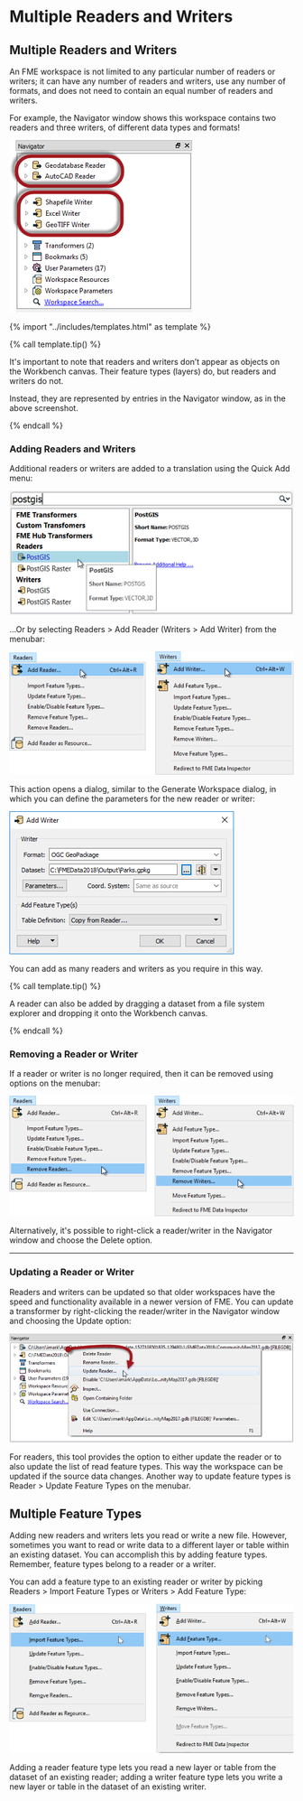 # Multiple Readers and Writers

<!-- Originaly included multiple feature types here also, but that functionality isn't in the exercise and doesn't feel fundamental to me, so I removed it. -->

## Multiple Readers and Writers

An FME workspace is not limited to any particular number of readers or writers; it can have any number of readers and writers, use any number of formats, and does not need to contain an equal number of readers and writers.

For example, the Navigator window shows this workspace contains two readers and three writers, of different data types and formats!

![](./Images/Img3.009.MultiReadersWriters.png)

{% import "../includes/templates.html" as template %}

{% call template.tip() %}

<p>It's important to note that readers and writers don’t appear as objects on the Workbench canvas. Their feature types (layers) do, but readers and writers do not.</p>
<p>Instead, they are represented by entries in the Navigator window, as in the above screenshot.</p>

{% endcall %}

### Adding Readers and Writers

Additional readers or writers are added to a translation using the Quick Add menu:

![](./Images/Img3.010.QuickAddReader.png)

...Or by selecting Readers &gt; Add Reader (Writers &gt; Add Writer) from the menubar:

![](./Images/Img3.011.MenuReader.png)

This action opens a dialog, similar to the Generate Workspace dialog, in which you can define the parameters for the new reader or writer:

![](./Images/Img3.012.ReaderWriterDialog.png)

You can add as many readers and writers as you require in this way.

{% call template.tip() %}

A reader can also be added by dragging a dataset from a file system explorer and dropping it onto the Workbench canvas.

{% endcall %}

### Removing a Reader or Writer

If a reader or writer is no longer required, then it can be removed using options on the menubar:

![](./Images/Img3.013.MenuReaderRemove.png)

Alternatively, it's possible to right-click a reader/writer in the Navigator window and choose the Delete option.

---

### Updating a Reader or Writer

Readers and writers can be updated so that older workspaces have the speed and functionality available in a newer version of FME. You can update a transformer by right-clicking the reader/writer in the Navigator window and choosing the Update option:

![](./Images/Img3.014.ReaderWriterUpdate.png)

For readers, this tool provides the option to either update the reader or to also update the list of read feature types. This way the workspace can be updated if the source data changes. Another way to update feature types is Reader &gt; Update Feature Types on the menubar.

## Multiple Feature Types

Adding new readers and writers lets you read or write a new file. However, sometimes you want to read or write data to a different layer or table within an existing dataset. You can accomplish this by adding feature types. Remember, feature types belong to a reader or a writer.

You can add a feature type to an existing reader or writer by picking Readers > Import Feature Types or Writers > Add Feature Type:

![](./Images/import-add-feature-type.png)

Adding a reader feature type lets you read a new layer or table from the dataset of an existing reader; adding a writer feature type lets you write a new layer or table in the dataset of an existing writer.
